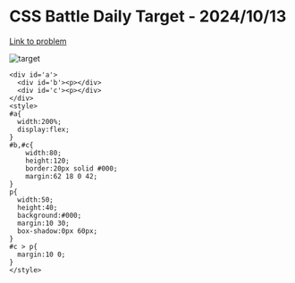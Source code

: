 # CSS Battle Daily Target - 2024/10/13

[Link to problem](https://cssbattle.dev/play/78yBdQO0hBhvCvm2J4xP)

![target](https://firebasestorage.googleapis.com/v0/b/cssbattleapp.appspot.com/o/user%2Fe6YbeBahWNPT7VpE2rE2p85byxa2%2Ftargets%2Ftarget_kJDthxz.png?alt=media)



```
<div id='a'>
  <div id='b'><p></div>
  <div id='c'><p></div>
</div>
<style>
#a{
  width:200%;
  display:flex;
}
#b,#c{
    width:80;
    height:120;
    border:20px solid #000;
    margin:62 18 0 42;
}
p{
  width:50;
  height:40;
  background:#000;
  margin:10 30;
  box-shadow:0px 60px;
}
#c > p{
  margin:10 0;
}
</style>
```